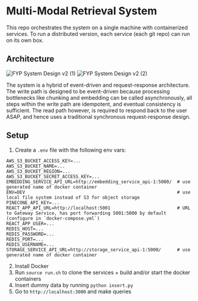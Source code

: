 # Multi-Modal Retrieval System
This repo orchestrates the system on a single machine with containerized services. To run a distributed version, each service (each git repo) can run on its own box.

## Architecture
![FYP System Design v2 (1)](https://github.com/user-attachments/assets/e07a9ed7-b197-4422-941d-64fc88ab9628)
![FYP System Design v2 (2)](https://github.com/user-attachments/assets/4222c918-e64c-4c05-a03e-06897a834f1c)

The system is a hybrid of event-driven and request-response architecture. The write path is designed to be event-driven because processing bottlenecks like chunking and embedding can be called asynchronously, all steps within the write path are idempotent, and eventual consistency is sufficient. The read path however, is required to respond back to the user ASAP, and hence uses a traditional synchronous request-response design.


## Setup
1. Create a `.env` file with the following env vars:
```
AWS_S3_BUCKET_ACCESS_KEY=...
AWS_S3_BUCKET_NAME=...
AWS_S3_BUCKET_REGION=...
AWS_S3_BUCKET_SECRET_ACCESS_KEY=...
EMBEDDING_SERVICE_API_URL=http://embedding_service_api-1:5000/  # use generated name of docker container
ENV=DEV                                                         # use local file system instead of S3 for object storage
PINECONE_API_KEY=...
REACT_APP_API_URL=http://localhost:5001                         # URL to Gateway Service, has port forwarding 5001:5000 by default (configure in `docker-compose.yml`)
REACT_APP_USER=...
REDIS_HOST=...
REDIS_PASSWORD=...
REDIS_PORT=...
REDIS_USERNAME=...
STORAGE_SERVICE_API_URL=http://storage_service_api-1:5000/      # use generated name of docker container
```

2. Install Docker
3. Run `source run.sh` to clone the services + build and/or start the docker containers
4. Insert dummy data by running `python insert.py`
5. Go to `http://localhost:3000` and make queries
